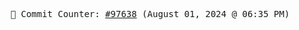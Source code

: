 <p align="center">
    <samp>
        📮 Commit Counter: <a href="https://github.com/Javascript-void0/Javascript-void0/commits/main">#97638</a> (August 01, 2024 @ 06:35 PM)
    </samp>
</p>
